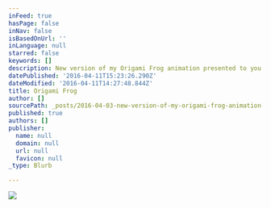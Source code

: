 ```yaml
---
inFeed: true
hasPage: false
inNav: false
isBasedOnUrl: ''
inLanguage: null
starred: false
keywords: []
description: New version of my Origami Frog animation presented to you as a never ending GIF loop. Enjoy.
datePublished: '2016-04-11T15:23:26.290Z'
dateModified: '2016-04-11T14:27:48.844Z'
title: Origami Frog
author: []
sourcePath: _posts/2016-04-03-new-version-of-my-origami-frog-animation-presented-to-you-as.md
published: true
authors: []
publisher:
  name: null
  domain: null
  url: null
  favicon: null
_type: Blurb

---
```

![](https://the-grid-user-content.s3-us-west-2.amazonaws.com/204a3a32-d15c-4e36-9a16-58e5b2f53001.gif)